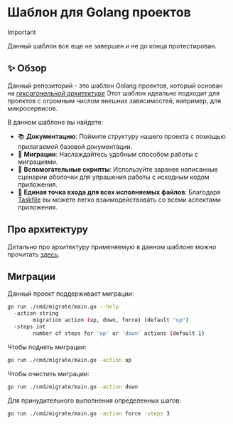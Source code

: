 <!--markdownlint-disable MD013-->
# Шаблон для Golang проектов

> [!IMPORTANT]
> Данный шаблон все еще не завершен и не до конца протестирован.

## ✨ Обзор

Данный репозиторий - это шаблон Golang проектов, который основан на [*гексагональной архитектуре*](https://habr.com/ru/companies/timeweb/articles/771338/)
Этот шаблон идеально подходит для проектов с огромным числом внешних зависимостей, например, для микросервисов.

В данном шаблоне вы найдете:

- 📚 **Документацию**: Поймите структуру нашего проекта с помощью прилагаемой базовой документации.
- 🔄 **Миграции**: Наслаждайтесь удобным способом работы с миграциями.
- 📜 **Вспомогательные скрипты**: Используйте заранее написанные сценарии оболочки для упрашения работы с исходным кодом приложения.
- 🔨 **Единая точка входа для всех исполняемых файлов**: Благодаря [Taskfile]() вы можете легко взаимодействовать со всеми аспектами приложения.

## Про архитектуру

Детально про архитектуру применяемую в данном шаблоне можно прочитать [здесь](./docs/mds/hex_architecture.md).

## Миграции

Данный проект поддерживает миграции:

```sh
go run ./cmd/migrate/main.go --help
  -action string
        migration action (up, down, force) (default "up")
  -steps int
        number of steps for 'up' or 'down' actions (default 1)
```

Чтобы поднять миграции:

```sh
go run ./cmd/migrate/main.go -action up
```

Чтобы очистить миграции:

```sh
go run ./cmd/migrate/main.go -action down
```

Для принудительного выполнения определенных шагов:

```sh
go run ./cmd/migrate/main.go -action force -steps 3
```
